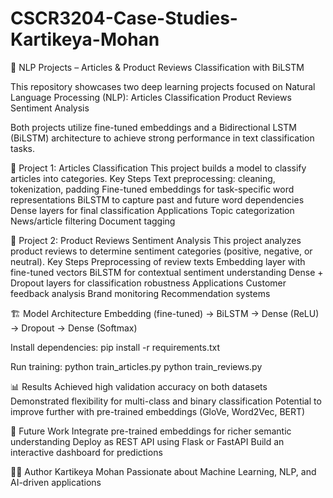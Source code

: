 # CSCR3204-Case-Studies-Kartikeya-Mohan
📝 NLP Projects – Articles & Product Reviews Classification with BiLSTM

This repository showcases two deep learning projects focused on Natural Language Processing (NLP):
Articles Classification
Product Reviews Sentiment Analysis

Both projects utilize fine-tuned embeddings and a Bidirectional LSTM (BiLSTM) architecture to achieve strong performance in text classification tasks.

🔹 Project 1: Articles Classification
This project builds a model to classify articles into categories.
Key Steps
Text preprocessing: cleaning, tokenization, padding
Fine-tuned embeddings for task-specific word representations
BiLSTM to capture past and future word dependencies
Dense layers for final classification
Applications
Topic categorization
News/article filtering
Document tagging

🔹 Project 2: Product Reviews Sentiment Analysis
This project analyzes product reviews to determine sentiment categories (positive, negative, or neutral).
Key Steps
Preprocessing of review texts
Embedding layer with fine-tuned vectors
BiLSTM for contextual sentiment understanding
Dense + Dropout layers for classification robustness
Applications
Customer feedback analysis
Brand monitoring
Recommendation systems

🏗️ Model Architecture
Embedding (fine-tuned) → BiLSTM → Dense (ReLU) → Dropout → Dense (Softmax)

Install dependencies:
pip install -r requirements.txt

Run training:
python train_articles.py
python train_reviews.py

📊 Results
Achieved high validation accuracy on both datasets
Demonstrated flexibility for multi-class and binary classification
Potential to improve further with pre-trained embeddings (GloVe, Word2Vec, BERT)

🔮 Future Work
Integrate pre-trained embeddings for richer semantic understanding
Deploy as REST API using Flask or FastAPI
Build an interactive dashboard for predictions

👨‍💻 Author
Kartikeya Mohan
Passionate about Machine Learning, NLP, and AI-driven applications
